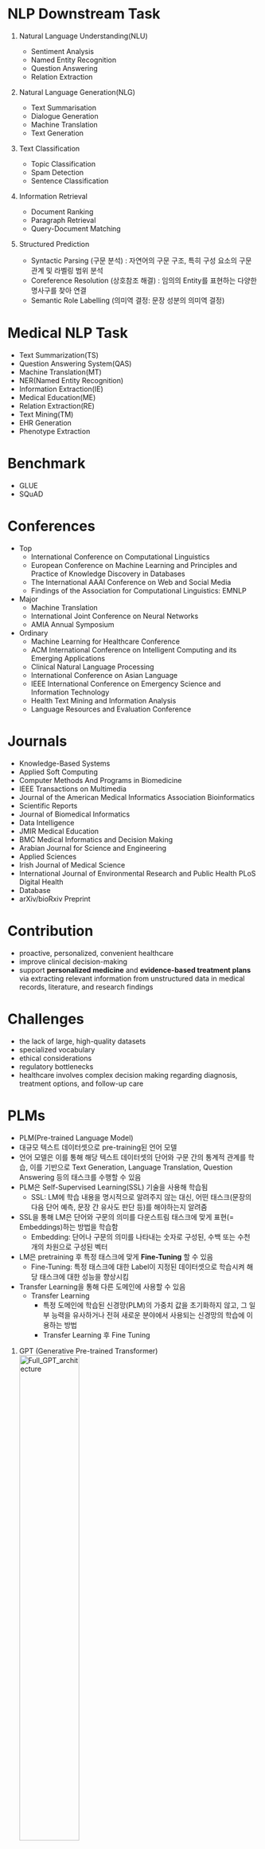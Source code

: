 # NLP Downstream Task
1. Natural Language Understanding(NLU)
   - Sentiment Analysis
   - Named Entity Recognition
   - Question Answering
   - Relation Extraction

2. Natural Language Generation(NLG)
   - Text Summarisation
   - Dialogue Generation
   - Machine Translation
   - Text Generation

3. Text Classification
   - Topic Classification
   - Spam Detection
   - Sentence Classification

4. Information Retrieval
   - Document Ranking
   - Paragraph Retrieval
   - Query-Document Matching

5. Structured Prediction
   - Syntactic Parsing (구문 분석)
     : 자연어의 구문 구조, 특히 구성 요소의 구문 관계 및 라벨링 범위 분석
   - Coreference Resolution (상호참조 해결)
     : 임의의 Entity를 표현하는 다양한 명사구를 찾아 연결
   - Semantic Role Labelling (의미역 결정: 문장 성분의 의미역 결정)

# Medical NLP Task
- Text Summarization(TS)
- Question Answering System(QAS)
- Machine Translation(MT)
- NER(Named Entity Recognition)
- Information Extraction(IE)
- Medical Education(ME)
- Relation Extraction(RE)
- Text Mining(TM)
- EHR Generation
- Phenotype Extraction

# Benchmark
- GLUE
- SQuAD

# Conferences
- Top
  - International Conference on Computational Linguistics
  - European Conference on Machine Learning and Principles and Practice of Knowledge Discovery in Databases
  - The International AAAI Conference on Web and Social Media
  - Findings of the Association for Computational Linguistics: EMNLP
- Major
  - Machine Translation
  - International Joint Conference on Neural Networks
  - AMIA Annual Symposium
- Ordinary
  - Machine Learning for Healthcare Conference
  - ACM International Conference on Intelligent Computing and its Emerging Applications
  - Clinical Natural Language Processing
  - International Conference on Asian Language
  - IEEE International Conference on Emergency Science and Information Technology
  - Health Text Mining and Information Analysis
  - Language Resources and Evaluation Conference

# Journals
- Knowledge-Based Systems
- Applied Soft Computing
- Computer Methods And Programs in Biomedicine
- IEEE Transactions on Multimedia
- Journal of the American Medical Informatics Association Bioinformatics
- Scientific Reports
- Journal of Biomedical Informatics
- Data Intelligence
- JMIR Medical Education
- BMC Medical Informatics and Decision Making
- Arabian Journal for Science and Engineering
- Applied Sciences
- Irish Journal of Medical Science
- International Journal of Environmental Research and Public Health PLoS Digital Health
- Database
- arXiv/bioRxiv Preprint

# Contribution
- proactive, personalized, convenient healthcare
- improve clinical decision-making
- support **personalized medicine** and **evidence-based treatment plans** via extracting relevant information from unstructured data in medical records, literature, and research findings

# Challenges
- the lack of large, high-quality datasets
- specialized vocabulary
- ethical considerations
- regulatory bottlenecks
- healthcare involves complex decision making regarding diagnosis, treatment options, and follow-up care

# PLMs
- PLM(Pre-trained Language Model)
- 대규모 텍스트 데이터셋으로 pre-training된 언어 모델
- 언어 모델은 이를 통해 해당 텍스트 데이터셋의 단어와 구문 간의 통계적 관계를 학습, 이를 기반으로 Text Generation, Language Translation, Question Answering 등의 태스크를 수행할 수 있음
- PLM은 Self-Supervised Learning(SSL) 기술을 사용해 학습됨
  - SSL: LM에 학습 내용을 명시적으로 알려주지 않는 대신, 어떤 태스크(문장의 다음 단어 예측, 문장 간 유사도 판단 등)를 해야하는지 알려줌
- SSL을 통해 LM은 단어와 구문의 의미를 다운스트림 태스크에 맞게 표현(= Embeddings)하는 방법을 학습함
  - Embedding: 단어나 구문의 의미를 나타내는 숫자로 구성된, 수백 또는 수천 개의 차원으로 구성된 벡터
- LM은 pretraining 후 특정 태스크에 맞게 **Fine-Tuning** 할 수 있음
   - Fine-Tuning: 특정 태스크에 대한 Label이 지정된 데이터셋으로 학습시켜 해당 태스크에 대한 성능을 향상시킴
- Transfer Learning을 통해 다른 도메인에 사용할 수 있음
  - Transfer Learning
    - 특정 도메인에 학습된 신경망(PLM)의 가중치 값을 초기화하지 않고, 그 일부 능력을 유사하거나 전혀 새로운 분야에서 사용되는 신경망의 학습에 이용하는 방법
    - Transfer Learning 후 Fine Tuning

1. GPT (Generative Pre-trained Transformer)
     <img alt="Full_GPT_architecture" src="https://github.com/user-attachments/assets/ca124ef1-877e-4ecf-81b0-2b9656e27825" width="50%" height="50%"/>
   - Structure: Transformer의 Decoder 기반
   - Pre-Training Data: Unlabelled large-scale text corpora
   - Pre-Training Strategy
     - Autoregressive Training으로 모델이 마스킹이나 삭제없이 Unidirection(왼쪽>오른쪽)으로만 텍스트 예측
   - Text Generation 특화

2. BERT (Bidirectional Encoder Representations from Transformers)
     <img alt="BERT-size-and-architecture" src="https://github.com/user-attachments/assets/5d0c67aa-781b-4273-b56a-b7b27304752c" width="50%" height="50%"/>
   - Structure: Transformer의 Encoder 기반
   - Pre-Training Data: BooksCorpus (800M), English Wikipedia (2500M)
   - Pre-Training Strategy: MLM, NSP
     - Bidirectional Encoding을 사용해 Masked Language Modeling(MLM)을 사용해 단어의 왼쪽 오른쪽 문맥을 표현
       - MLM: 문장에서 단어를 Masking함으로써, 모델이 Masked 단어를 예측할 때 그 단어 양쪽에 있는 단어를 사용하도록 강제하여 텍스트에서 양방향 학습을 가능하게 함
   - 양방향성으로 인해 Language Understating에 특화

3. RoBERTa (Robustly optimized BERT)
   - BERT 기반
   - BERT의 다음 문장 예측 태스크 제거 등의 Tuning을 통해 BERT 개선

# Pre-Training method
- Masked Language Modeling(MLM) ... BERT
- Few-Shot Learning ... GPT 3
- Multitask Learning ... T5, mT5

- gradual unfreezing of layers
- differential fine-tuning rates
- stepwise unfreezing
     
# Applications of PLMs in medical fields
1. Generating Medical Texts
   - Patient Reports(환자 보고서), Discharge Summaries(퇴원 보고서), Clinical Trial Reports(임상시험 보고서)
2. Translating Medical Texts
3. Answering Medical Questions
   - valuable for doctors, patients, and researchers
4. Diagnostics
5. Developing New Treatment Methods
6. Personalised Medicine
   - personalized medicine by considering the individual characteristics of patients

# PLMs in Medical Fields
<img alt="Usage of various PLMs in various medical NLP tasks" src="https://github.com/user-attachments/assets/9ca8c38b-4db7-404d-9305-b537c1a18d32" width="50%" height="50%"/>
1. BERT: 문맥 표현과 단어 간 의미 관계 포착 능력
2. RoBERTa: BERT 보다 향상된 문맥 정보 포착 및 Entity 경계 모호성 처리 능력
3. BioBERT: BERT를 Biomedical corpora로 Transfer Lenarning
4. GPT-2
5. SciBERT, ChatGPT

# Question Answering System
- 현재 QAS 연구를 하고 있으므로, 이 부분만 리뷰
<img alt="PLMs-based model diagram for question answering system in medicine" src="https://github.com/user-attachments/assets/bccc5459-ebde-47b6-9ff9-796ed3255e25" width="50%" height="50%"/>
- 자연어 질문을 이해하고 정확하고 간결한 답변을 제공하도록 설계된 모델
- Goal: Human Understanding(특정 주제 또는 개념에 대한 지식 수준)과 Comprehension(의미를 파악하고 해석하는 능력)을 모방하여 기존 지식이나 데이터 소스를 기반으로 답변을 생성

## Method
1.Rule-based 
   - 미리 설정된 규칙에 따라 질문을 구문 분석하고 답변
   - keyword matching, information retrieval, pattern matching
2. Retrieval-based 
   - 인터넷이나 특정 DB와 같은 대규모 문서 모음에서 정보를 검색하여 질문과 관련된 답변을 찾음
   - Keyword Search, Relevance Assessment, Document Ranking
3. Knowledge Graph-based
   - 지식 그래프나 DB와 같은 구조화된 지식 소스를 사용하여 정확한 답변을 제공
   - Entity 간 관계와 속성을 이해
4. ML-based
   - 대규모 데이터셋에 대한 훈련을 통해 모델이 질문을 이해하고 답변하는 방법을 학습하도록 함
5. Hybrid
   - Retrieval-based + DL = RAG
6. Conversational and interactive Q&A
   - 개별 질문에 답변할 뿐만 아니라, 대화를 유지하면서 문맥이나 대화 기록을 기반으로 보다 관련성 있고 개인화된 답변을 제공

## Advantages of PLMs in building QAS for the Medical field
1. 대규모 텍스트 데이터로 사전 학습됨으로써, 풍부한 언어 지식과 자연어에 대한 깊은 이해를 바탕으로 의학적 질문을 잘 이해
2. BERT는 사전 학습에서 Bidirectional Context를 사용해 질문과 Passage의 맥락을 깊이있게 이해하여 의학적 질문에 대한 필수적인 정답을 추론할 수 있음
3. 뛰어난 문장 및 단어 Representation을 제공하여, 질문과 관련되는 의학 문서를 검색하고 의미와 그 의미 관계를 파악
4. 의학 텍스트 데이터(연구 논문, 전자 기록, 교과서 등)으로 Fine-Tuning 시, PLM을 의학 분야의 언어적 특성에 맞게 조정하고 의학 지식을 습득하게 함
5. Annotated QA dataset으로 Supervised Fine-Tuning 가능
6. Pre-trained representation을 사용하면 LM을 처음부터 학습시키는 것 보다 적은 데이터로 Medical QA 태스크에 효과적으로 적용할 수 있음

## Basic Application Steps

## Evaluation metrics

## Datasets

## Important research works
### Summary
### Main similarities and differences
### Limitations

